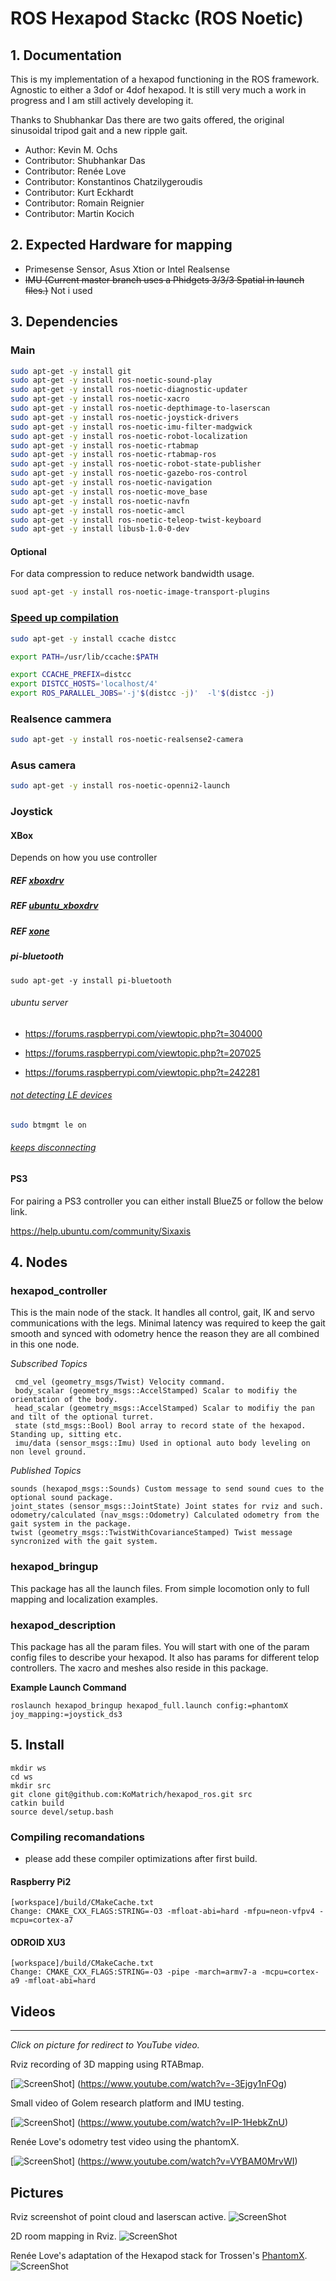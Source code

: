 
# ROS Hexapod Stackc (ROS Noetic)

## 1. Documentation

This is my implementation of a hexapod functioning in the ROS framework. Agnostic to either a 3dof or 4dof hexapod. It is still very much a work in progress and I am still actively developing it.

Thanks to Shubhankar Das there are two gaits offered, the original sinusoidal tripod gait and a new ripple gait.

* Author: Kevin M. Ochs
* Contributor: Shubhankar Das
* Contributor: Renée Love
* Contributor: Konstantinos Chatzilygeroudis
* Contributor: Kurt Eckhardt
* Contributor: Romain Reignier
* Contributor: Martin Kocich

## 2. Expected Hardware for mapping

* Primesense Sensor, Asus Xtion or Intel Realsense
* ~~IMU (Current master branch uses a Phidgets 3/3/3 Spatial in launch files.)~~ Not i used

## 3. Dependencies

### Main

```bash
sudo apt-get -y install git
sudo apt-get -y install ros-noetic-sound-play 
sudo apt-get -y install ros-noetic-diagnostic-updater 
sudo apt-get -y install ros-noetic-xacro
sudo apt-get -y install ros-noetic-depthimage-to-laserscan
sudo apt-get -y install ros-noetic-joystick-drivers
sudo apt-get -y install ros-noetic-imu-filter-madgwick
sudo apt-get -y install ros-noetic-robot-localization
sudo apt-get -y install ros-noetic-rtabmap
sudo apt-get -y install ros-noetic-rtabmap-ros
sudo apt-get -y install ros-noetic-robot-state-publisher
sudo apt-get -y install ros-noetic-gazebo-ros-control
sudo apt-get -y install ros-noetic-navigation
sudo apt-get -y install ros-noetic-move_base
sudo apt-get -y install ros-noetic-navfn
sudo apt-get -y install ros-noetic-amcl
sudo apt-get -y install ros-noetic-teleop-twist-keyboard
sudo apt-get -y install libusb-1.0-0-dev
```

#### Optional

For data compression to reduce network bandwidth usage.

```bash
suod apt-get -y install ros-noetic-image-transport-plugins
```

### [Speed up compilation](http://www.jamessjackson.com/gcc/ccache/distcc/compiling/c++/2017/07/25/ccache-and-distcc/)

```bash
sudo apt-get -y install ccache distcc
```

```bash
export PATH=/usr/lib/ccache:$PATH

export CCACHE_PREFIX=distcc
export DISTCC_HOSTS='localhost/4'
export ROS_PARALLEL_JOBS='-j'$(distcc -j)'  -l'$(distcc -j)
```

### Realsence cammera

```bash
sudo apt-get -y install ros-noetic-realsense2-camera
```

### Asus camera

```bash
sudo apt-get -y install ros-noetic-openni2-launch
```

### Joystick

#### XBox

Depends on how you use controller

##### REF [xboxdrv](https://manpages.ubuntu.com/manpages/jammy/man1/xboxdrv.1.html)

##### REF [ubuntu_xboxdrv](https://github.com/raelgc/ubuntu_xboxdrv)

##### REF [xone](https://github.com/medusalix/xone)

##### pi-bluetooth

```
sudo apt-get -y install pi-bluetooth 
```

###### ubuntu server

* <https://forums.raspberrypi.com/viewtopic.php?t=304000>

* <https://forums.raspberrypi.com/viewtopic.php?t=207025>
* <https://forums.raspberrypi.com/viewtopic.php?t=242281>

###### [not detecting LE devices](https://askubuntu.com/a/1336059/1249998)

```bash
sudo btmgmt le on
```

###### [keeps disconnecting](https://askubuntu.com/questions/1250989/unable-to-connect-to-bluetooth-devices-org-bluez-error-connectionattemptfailed)

#### PS3

For pairing a PS3 controller you can either install BlueZ5 or follow the below link.

<https://help.ubuntu.com/community/Sixaxis>

## 4. Nodes

### hexapod_controller

This is the main node of the stack. It handles all control, gait, IK and servo communications with the legs. Minimal latency was required to keep the gait smooth and synced with odometry hence the reason they are all combined in this one node.

*Subscribed Topics*

     cmd_vel (geometry_msgs/Twist) Velocity command. 
     body_scalar (geometry_msgs::AccelStamped) Scalar to modifiy the orientation of the body.
     head_scalar (geometry_msgs::AccelStamped) Scalar to modifiy the pan and tilt of the optional turret.
     state (std_msgs::Bool) Bool array to record state of the hexapod. Standing up, sitting etc.
     imu/data (sensor_msgs::Imu) Used in optional auto body leveling on non level ground.

*Published Topics*

    sounds (hexapod_msgs::Sounds) Custom message to send sound cues to the optional sound package.
    joint_states (sensor_msgs::JointState) Joint states for rviz and such.
    odometry/calculated (nav_msgs::Odometry) Calculated odometry from the gait system in the package.
    twist (geometry_msgs::TwistWithCovarianceStamped) Twist message syncronized with the gait system. 

### hexapod_bringup

This package has all the launch files. From simple locomotion only to full mapping and localization examples.

### hexapod_description

This package has all the param files. You will start with one of the param config files to describe your hexapod. It also has params for different telop controllers. The xacro and meshes also reside in this package.

**Example Launch Command**

```
roslaunch hexapod_bringup hexapod_full.launch config:=phantomX joy_mapping:=joystick_ds3
```

## 5. Install

```
mkdir ws
cd ws
mkdir src
git clone git@github.com:KoMatrich/hexapod_ros.git src
catkin build
source devel/setup.bash
```

### Compiling recomandations

* please add these compiler optimizations after first build.

#### Raspberry Pi2

```
[workspace]/build/CMakeCache.txt
Change: CMAKE_CXX_FLAGS:STRING=-O3 -mfloat-abi=hard -mfpu=neon-vfpv4 -mcpu=cortex-a7
```

#### ODROID XU3

```
[workspace]/build/CMakeCache.txt
Change: CMAKE_CXX_FLAGS:STRING=-O3 -pipe -march=armv7-a -mcpu=cortex-a9 -mfloat-abi=hard
```

## Videos

------
*Click on picture for redirect to YouTube video.*

Rviz recording of 3D mapping using RTABmap.

[![ScreenShot](http://img.youtube.com/vi/-3Ejgy1nFOg/0.jpg)]
(<https://www.youtube.com/watch?v=-3Ejgy1nFOg>)

Small video of Golem research platform and IMU testing.

[![ScreenShot](http://img.youtube.com/vi/IP-1HebkZnU/0.jpg)]
(<https://www.youtube.com/watch?v=IP-1HebkZnU>)

Renée Love's odometry test video using the phantomX.

[![ScreenShot](http://img.youtube.com/vi/VYBAM0MrvWI/0.jpg)]
(<https://www.youtube.com/watch?v=VYBAM0MrvWI>)

## Pictures

Rviz screenshot of point cloud and laserscan active.
![ScreenShot](http://forums.trossenrobotics.com/gallery/files/8/6/6/6/depthwithlaser.jpg)

2D room mapping in Rviz.
![ScreenShot](http://forums.trossenrobotics.com/gallery/files/8/6/6/6/2d_slam.jpg)

Renée Love's adaptation of the Hexapod stack for Trossen's  [PhantomX](http://www.trossenrobotics.com/phantomx-ax-hexapod.aspx).
![ScreenShot](http://forums.trossenrobotics.com/gallery/files/1/2/6/6/9/screenshot_from_2015-04-22_20_23_15.png)
